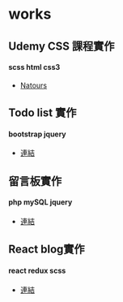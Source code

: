 # works
## Udemy CSS 課程實作
#### scss html css3
- [Natours](https://krisinc.github.io/works/Natours/index.html)
## Todo list 實作
#### bootstrap jquery
- [連結](https://krisinc.github.io/works/todolist/todo-list.html)
## 留言板實作
#### php mySQL jquery
- [連結](http://mentor-program.co/krisinc/index.php)
## React blog實作
#### react redux scss
- [連結](krisinc.tw)
